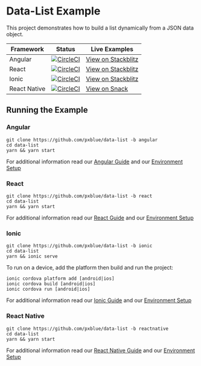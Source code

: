 # Data-List Example
This project demonstrates how to build a list dynamically from a JSON data object.

| Framework           | Status       | Live Examples  |
| ---------------- |--------------|------------------|
| Angular | [![CircleCI](https://circleci.com/gh/pxblue/data-list/tree/angular.svg?style=shield)](https://circleci.com/gh/pxblue/data-list/tree/angular) | [View on Stackblitz](https://stackblitz.com/edit/pxblue-data-list-angular)
| React | [![CircleCI](https://circleci.com/gh/pxblue/data-list/tree/react.svg?style=shield)](https://circleci.com/gh/pxblue/data-list/tree/react) | [View on Stackblitz](https://stackblitz.com/edit/pxblue-data-list-react)
| Ionic | [![CircleCI](https://circleci.com/gh/pxblue/data-list/tree/ionic.svg?style=shield)](https://circleci.com/gh/pxblue/data-list/tree/ionic) | [View on Stackblitz](https://stackblitz.com/edit/pxblue-data-list-ionic)
| React Native | [![CircleCI](https://circleci.com/gh/pxblue/data-list/tree/reactnative.svg?style=shield)](https://circleci.com/gh/pxblue/data-list/tree/reactnative) | [View on Snack](https://snack.expo.io/@px-blue/data-list-reactnative)

## Running the Example
### Angular
```
git clone https://github.com/pxblue/data-list -b angular
cd data-list
yarn && yarn start
```
For additional information read our [Angular Guide](https://pxblue.github.io/development/frameworks-web/angular) and our [Environment Setup](https://pxblue.github.io/development/environment)

### React
```
git clone https://github.com/pxblue/data-list -b react
cd data-list
yarn && yarn start
```
For additional information read our [React Guide](https://pxblue.github.io/development/frameworks-web/react) and our [Environment Setup](https://pxblue.github.io/development/environment)

### Ionic
```
git clone https://github.com/pxblue/data-list -b ionic
cd data-list
yarn && ionic serve
```
To run on a device, add the platform then build and run the project:
```
ionic cordova platform add [android|ios]
ionic cordova build [android|ios]
ionic cordova run [android|ios]
```
For additional information read our [Ionic Guide](https://pxblue.github.io/development/frameworks-mobile/ionic) and our [Environment Setup](https://pxblue.github.io/development/environment)

### React Native

```
git clone https://github.com/pxblue/data-list -b reactnative
cd data-list
yarn && yarn start
```
For additional information read our [React Native Guide](https://pxblue.github.io/development/frameworks-mobile/react-native) and our [Environment Setup](https://pxblue.github.io/development/environment)
